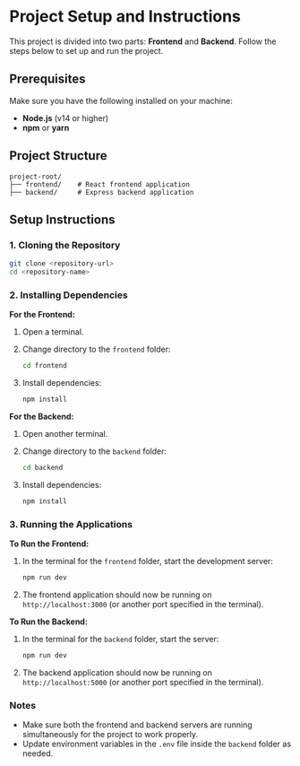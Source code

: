 # Project Setup and Instructions

This project is divided into two parts: **Frontend** and **Backend**. Follow the steps below to set up and run the project.

## Prerequisites

Make sure you have the following installed on your machine:

- **Node.js** (v14 or higher)
- **npm** or **yarn**

## Project Structure

```plaintext
project-root/
├── frontend/    # React frontend application
├── backend/     # Express backend application
```

## Setup Instructions

### 1. Cloning the Repository

```bash
git clone <repository-url>
cd <repository-name>
```

### 2. Installing Dependencies

**For the Frontend:**

1. Open a terminal.
2. Change directory to the `frontend` folder:

   ```bash
   cd frontend
   ```

3. Install dependencies:

   ```bash
   npm install
   ```

**For the Backend:**

1. Open another terminal.
2. Change directory to the `backend` folder:

   ```bash
   cd backend
   ```

3. Install dependencies:

   ```bash
   npm install
   ```

### 3. Running the Applications

**To Run the Frontend:**

1. In the terminal for the `frontend` folder, start the development server:

   ```bash
   npm run dev
   ```

2. The frontend application should now be running on `http://localhost:3000` (or another port specified in the terminal).

**To Run the Backend:**

1. In the terminal for the `backend` folder, start the server:

   ```bash
   npm run dev
   ```

2. The backend application should now be running on `http://localhost:5000` (or another port specified in the terminal).

### Notes

- Make sure both the frontend and backend servers are running simultaneously for the project to work properly.
- Update environment variables in the `.env` file inside the `backend` folder as needed.
